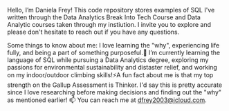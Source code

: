 Hello, I’m Daniela Frey! This code repository stores examples of SQL I've written through the Data Analytics Break Into Tech Course and Data Analytic courses taken through my instiution. I invite you to explore and please don't hesitate to reach out if you have any questions. 

Some things to know about me: 
I love learning the "why", experiencing life fully, and being a part of something purposeful.🌱 I’m currently learning the language of SQL while pursuing a Data Analytics degree, exploring my passions for environmental sustainability and distaster relief, and working on my indoor/outdoor climbing skills!⚡A fun fact about me is that my top strength on the Gallup Assessment is Thinker. I'd say this is pretty accurate since I love researching before making decisions and finding out the "why" as mentioned earlier! 📫 You can reach me at dfrey2003@icloud.com. 
